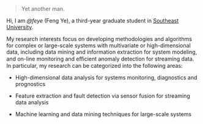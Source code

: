 

> Yet another man.


Hi, I am *@feye* (Feng Ye), a third-year graduate student in [Southeast University](http://www.seu.edu.cn/).

My research interests focus on developing methodologies and algorithms for complex or large-scale systems with multivariate or high-dimensional data, including data mining and information extraction for system modeling, and on-line monitoring and eﬃcient anomaly detection for streaming data. In particular, my research can be categorized into the following areas: 


- High-dimensional data analysis for systems monitoring, diagnostics and prognostics

- Feature extraction and fault detection via sensor fusion for streaming data analysis 

- Machine learning and data mining techniques for large-scale systems










